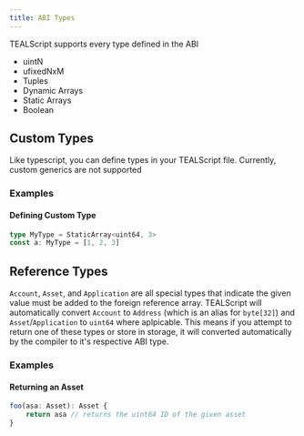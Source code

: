 ```yaml
---
title: ABI Types
---
```


TEALScript supports every type defined in the ABI

* uintN
* ufixedNxM
* Tuples
* Dynamic Arrays
* Static Arrays
* Boolean

## Custom Types

Like typescript, you can define types in your TEALScript file. Currently, custom generics are not supported

### Examples

#### Defining Custom Type
```ts
type MyType = StaticArray<uint64, 3>
const a: MyType = [1, 2, 3]
```

## Reference Types

`Account`, `Asset`, and `Application` are all special types that indicate the given value must be added to the foreign reference array. TEALScript will automatically convert `Account` to `Address` (which is an alias for `byte[32]`) and `Asset`/`Application` to `uint64` where aplpicable. This means if you attempt to return one of these types or store in storage, it will converted automatically by the compiler to it's respective ABI type.

### Examples

#### Returning an Asset
```ts
foo(asa: Asset): Asset {
    return asa // returns the uint64 ID of the given asset
}
```